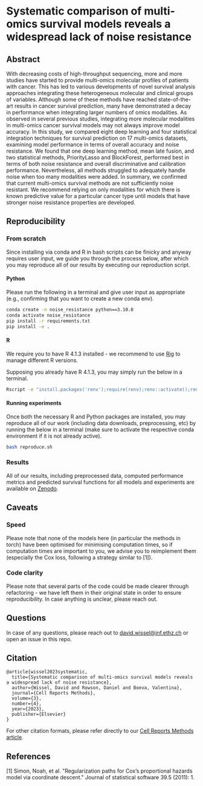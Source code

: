 # Systematic comparison of multi-omics survival models reveals a widespread lack of noise resistance

## Abstract

With decreasing costs of high-throughput sequencing, more and more studies have started to provide multi-omics molecular profiles of patients with cancer. This has led to various developments of novel survival analysis approaches integrating these heterogeneous molecular and clinical groups of variables. Although some of these methods have reached state-of-the-art results in cancer survival prediction, many have demonstrated a decay in performance when integrating larger numbers of omics modalities. As observed in several previous studies, integrating more molecular modalities in multi-omics cancer survival models may not always improve model accuracy. In this study, we compared eight deep learning and four statistical integration techniques for survival prediction on 17 multi-omics datasets, examining model performance in terms of overall accuracy and noise resistance. We found that one deep learning method, mean late fusion, and two statistical methods, PriorityLasso and BlockForest, performed best in terms of both noise resistance and overall discriminative and calibration performance. Nevertheless, all methods struggled to adequately handle noise when too many modalities were added. In summary, we confirmed that current multi-omics survival methods are not sufficiently noise resistant. We recommend relying on only modalities for which there is known predictive value for a particular cancer type until models that have stronger noise resistance properties are developed.

## Reproducibility

### From scratch

Since installing via conda and R in bash scripts can be finicky and anyway requires user input, we guide you through the process below, after which you may reproduce all of our results by executing our reproduction script.

#### Python

Please run the following in a terminal and give user input as appropriate (e.g., confirming that you want to create a new conda env).

```sh
conda create -n noise_resistance python==3.10.0
conda activate noise_resistance
pip install -r requirements.txt
pip install -e .
```

#### R

We require you to have R 4.1.3 installed - we recommend to use [Rig](https://github.com/r-lib/rig) to manage different R versions.

Supposing you already have R 4.1.3, you may simply run the below in a terminal.

```sh
Rscript -e "install.packages('renv');require(renv);renv::activate();renv::restore()"
```

#### Running experiments

Once both the necessary R and Python packages are installed, you may reproduce all of our work (including data downloads, preprocessing, etc) by running the below in a terminal (make sure to activate the respective conda environment if it is not already active).

```sh
bash reproduce.sh
```

### Results

All of our results, including preprocessed data, computed performance metrics and predicted survival functions for all models and experiments are available on [Zenodo](https://zenodo.org/record/7529459).

## Caveats

### Speed

Please note that none of the models here (in particular the methods in torch) have been optimised for minimising computation times, so if computation times are important to you, we advise you to reimplement them (especially the Cox loss, following a strategy similar to [1]).

### Code clarity

Please note that several parts of the code could be made clearer through refactoring - we have left them in their original state in order to ensure reproducibility. In case anything is unclear, please reach out.

## Questions

In case of any questions, please reach out to david.wissel@inf.ethz.ch or open an issue in this repo.

## Citation
```
@article{wissel2023systematic,
  title={Systematic comparison of multi-omics survival models reveals a widespread lack of noise resistance},
  author={Wissel, David and Rowson, Daniel and Boeva, Valentina},
  journal={Cell Reports Methods},
  volume={3},
  number={4},
  year={2023},
  publisher={Elsevier}
}
```

For other citation formats, please refer directly to our [Cell Reports Methods article](https://www.sciencedirect.com/science/article/pii/S2667237523000802?via%3Dihub).


## References

[1] Simon, Noah, et al. "Regularization paths for Cox’s proportional hazards model via coordinate descent." Journal of statistical software 39.5 (2011): 1.
